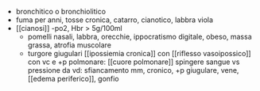 - bronchitico o bronchiolitico
- fuma per anni, tosse cronica, catarro, cianotico, labbra viola
- [[cianosi]] -po2, Hbr > 5g/100ml
	- pomelli nasali, labbra, orecchie, ippocratismo digitale, obeso, massa grassa, atrofia muscolare
	- turgore giugulari [[ipossiemia cronica]] con [[riflesso vasoipossico]] con vc e +p polmonare: [[cuore polmonare]] spingere sangue vs pressione da vd: sfiancamento mm, cronico, +p giugulare, vene, [[edema periferico]], gonfio